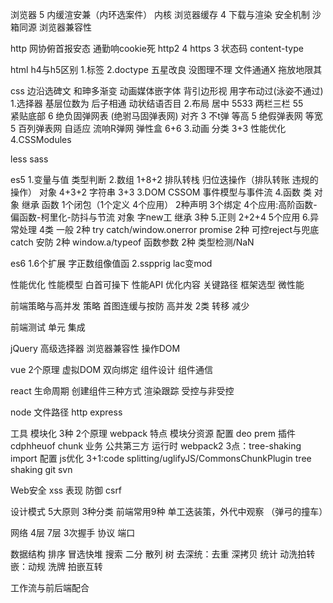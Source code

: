 浏览器 5 内缓渲安兼（内环选案件）
内核
浏览器缓存 4
下载与渲染
安全机制 沙箱同源
浏览器兼容性

http
网协俯首报安态
通勤响cookie死
http2 4
https 3
状态码
content-type

html
h4与h5区别 1.标签 2.doctype
五星改良 没图理不理 文件通通X 拖放地限其


css
边沿选碑文 和珅多渐变 动画媒体嵌字体
背引边形视 用字布动过(泳姿不通过)
1.选择器
基层位数为 后子相通
动状结语否目
2.布局
居中 5533
两栏三栏 55          
紧贴底部 6 绝负固弹网表 (绝驸马固弹表网)
对齐 3 不t弹
等高 5 绝假弹表网
等宽 5 百列弹表网
自适应 流响R弹网
弹性盒 6+6
3.动画
分类 3+3
性能优化
4.CSSModules

less 
sass


es5
1.变量与值 类型判断
2.数组 1+8+2  排队转栈 归位迭操作（排队转账 违规的操作）
对象 4+3+2
字符串 3+3
3.DOM CSSOM 事件模型与事件流
4.函数 类 对象 继承
函数 1个闭包（1个定义 4个应用） 2种声明 3个绑定 4个应用:高阶函数-偏函数-柯里化-防抖与节流
对象 字new工
继承 3种
5.正则 2+2+4 5个应用
6.异常处理 4类
一般 2种 try catch/window.onerror
promise 2种 可控reject与兜底catch
安防 2种 window.a/typeof
函数参数 2种 类型检测/NaN


es6
1.6个扩展 字正数组像值函
2.sspprig lac变mod


性能优化
性能模型 白首可操下
性能API
优化内容
关键路径
框架选型
微性能


前端策略与高并发
策略 首图连缓与按防
高并发 2类 转移 减少


前端测试
单元
集成


jQuery
高级选择器
浏览器兼容性
操作DOM


vue
2个原理 虚拟DOM 双向绑定
组件设计
组件通信


react
生命周期
创建组件三种方式
渲染跟踪
受控与非受控


node
文件路径
http
express


工具
模块化
  3种 2个原理
webpack 
  特点 模块分资源
  配置 deo prem 
  插件 cdphheuof
  chunk 业务 公共第三方 运行时
  webpack2 3点：tree-shaking import 配置
  js优化 3+1:code splitting/uglifyJS/CommonsChunkPlugin        tree shaking
git svn

Web安全
xss
   表现
   防御
csrf


设计模式
5大原则 3种分类
前端常用9种 单工迭装策，外代中观察 （弹弓的撞车）

网络
4层 7层
3次握手
协议 端口

数据结构
排序 冒选快堆
搜索 二分 散列
树
去深统：去重 深拷贝 统计
动洗拍转嵌：动规 洗牌 拍嵌互转


工作流与前后端配合